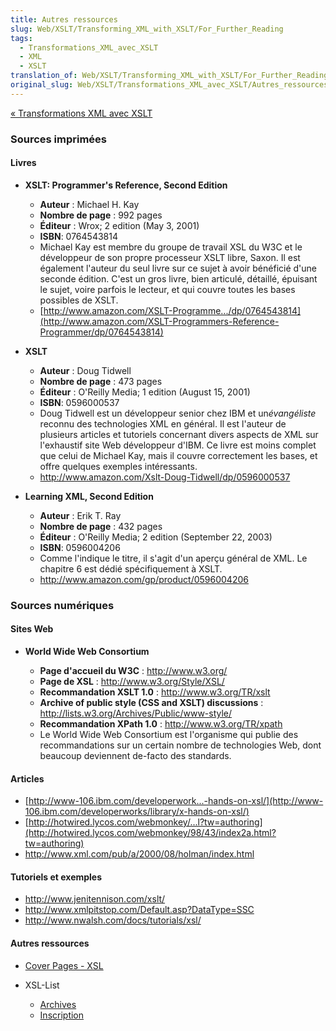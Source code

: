 ```yaml
---
title: Autres ressources
slug: Web/XSLT/Transforming_XML_with_XSLT/For_Further_Reading
tags:
  - Transformations_XML_avec_XSLT
  - XML
  - XSLT
translation_of: Web/XSLT/Transforming_XML_with_XSLT/For_Further_Reading
original_slug: Web/XSLT/Transformations_XML_avec_XSLT/Autres_ressources
---
```

[« Transformations XML avec XSLT](/fr/docs/Transformations_XML_avec_XSLT)

### Sources imprimées

#### Livres

- **XSLT: Programmer's Reference, Second Edition**

  - **Auteur** : Michael H. Kay
  - **Nombre de page** : 992 pages
  - **Éditeur** : Wrox; 2 edition (May 3, 2001)
  - **ISBN**: 0764543814
  - Michael Kay est membre du groupe de travail XSL du W3C et le développeur de son propre processeur XSLT libre,
    Saxon. Il est également l'auteur du seul livre sur ce sujet à avoir bénéficié d'une seconde édition. C'est un
    gros livre, bien articulé, détaillé, épuisant le sujet, voire parfois le lecteur, et qui couvre toutes les bases
    possibles de XSLT.
  - [http://www.amazon.com/XSLT-Programme.../dp/0764543814](http://www.amazon.com/XSLT-Programmers-Reference-Programmer/dp/0764543814)

- **XSLT**

  - **Auteur** : Doug Tidwell
  - **Nombre de page** : 473 pages
  - **Éditeur** : O'Reilly Media; 1 edition (August 15, 2001)
  - **ISBN**: 0596000537
  - Doug Tidwell est un développeur senior chez IBM et un*évangéliste* reconnu des technologies XML en
    général. Il est l'auteur de plusieurs articles et tutoriels concernant divers aspects de XML sur l'exhaustif
    site Web développeur d'IBM. Ce livre est moins complet que celui de Michael Kay, mais il couvre correctement les
    bases, et offre quelques exemples intéressants.
  - <http://www.amazon.com/Xslt-Doug-Tidwell/dp/0596000537>

- **Learning XML, Second Edition**

  - **Auteur** : Erik T. Ray
  - **Nombre de page** : 432 pages
  - **Éditeur** : O'Reilly Media; 2 edition (September 22, 2003)
  - **ISBN**: 0596004206
  - Comme l'indique le titre, il s'agit d'un aperçu général de XML. Le chapitre 6 est dédié spécifiquement à XSLT.
  - <http://www.amazon.com/gp/product/0596004206>

### Sources numériques

#### Sites Web

- **World Wide Web Consortium**

  - **Page d'accueil du W3C** : <http://www.w3.org/>
  - **Page de XSL** : <http://www.w3.org/Style/XSL/>
  - **Recommandation XSLT 1.0** : <http://www.w3.org/TR/xslt>
  - **Archive of public style (CSS and XSLT) discussions** : <http://lists.w3.org/Archives/Public/www-style/>
  - **Recommandation XPath 1.0** : <http://www.w3.org/TR/xpath>
  - Le World Wide Web Consortium est l'organisme qui publie des recommandations sur un certain nombre de technologies Web, dont beaucoup deviennent de-facto des standards.

#### Articles

- [http://www-106.ibm.com/developerwork...-hands-on-xsl/](http://www-106.ibm.com/developerworks/library/x-hands-on-xsl/)
- [http://hotwired.lycos.com/webmonkey/...l?tw=authoring](http://hotwired.lycos.com/webmonkey/98/43/index2a.html?tw=authoring)
- <http://www.xml.com/pub/a/2000/08/holman/index.html>

#### Tutoriels et exemples

- <http://www.jenitennison.com/xslt/>
- <http://www.xmlpitstop.com/Default.asp?DataType=SSC>
- <http://www.nwalsh.com/docs/tutorials/xsl/>

#### Autres ressources

- [Cover Pages - XSL](http://www.oasis-open.org/cover/xsl.html)
- XSL-List

  - [Archives](http://www.biglist.com/lists/xsl-list/archives/)
  - [Inscription](http://www.mulberrytech.com/xsl/xsl-list/)
